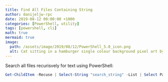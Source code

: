```yaml
---
title: Find All Files Containing String
author: danijeljw-rpc
date: 2019-08-12 00:00:00 +1000
categories: [PowerShell, utility]
tags: [powershell, cli]
math: true
mermaid: true 
image:
  path: /assets/image/2019/08/12/PowerShell_5.0_icon.png
  alt: Cat sitting in a hamburger single colour background pixel art by Dall-E
---
```


Search all files recurisvely for text using PowerShell:

```powershell
Get-ChildItem -Recuse | Select-String "search_string" -List | Select Path
```